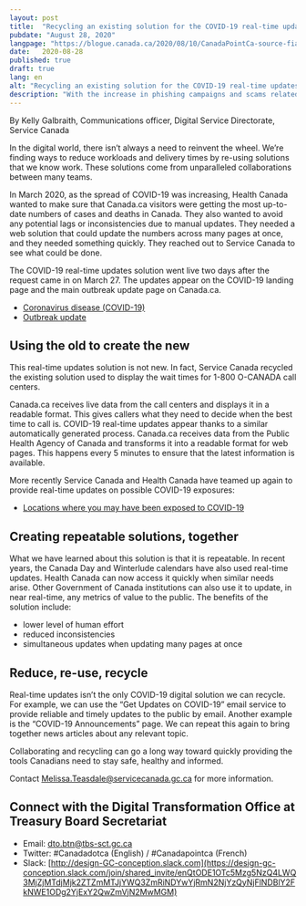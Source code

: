 ```yaml
---
layout: post
title:  "Recycling an existing solution for the COVID-19 real-time updates"
pubdate: "August 28, 2020"
langpage: "https://blogue.canada.ca/2020/08/10/CanadaPointCa-source-fiable.html"
date:   2020-08-28
published: true
draft: true
lang: en
alt: "Recycling an existing solution for the COVID-19 real-time updates"
description: "With the increase in phishing campaigns and scams related to COVID-19 on government sites, it is more important than ever to provide a consistent and trustworthy user experience."
---
```

By Kelly Galbraith, Communications officer, Digital Service Directorate, Service Canada

In the digital world, there isn’t always a need to reinvent the wheel. We’re finding ways to reduce workloads and delivery times by re-using solutions that we know work. These solutions come from unparalleled collaborations between many teams.

In March 2020, as the spread of COVID-19 was increasing, Health Canada wanted to make sure that Canada.ca visitors were getting the most up-to-date numbers of cases and deaths in Canada. They also wanted to avoid any potential lags or inconsistencies due to manual updates. They needed a web solution that could update the numbers across many pages at once, and they needed something quickly. They reached out to Service Canada to see what could be done.

The COVID-19 real-time updates solution went live two days after the request came in on March 27. The updates appear on the COVID-19 landing page and the main outbreak update page on Canada.ca.

* [Coronavirus disease (COVID-19)](https://www.canada.ca/en/public-health/services/diseases/coronavirus-disease-covid-19.html?utm_campaign=not-applicable&utm_medium=vanity-url&utm_source=canada-ca_coronavirus)
* [Outbreak update](https://www.canada.ca/en/public-health/services/diseases/2019-novel-coronavirus-infection.html)

## Using the old to create the new

This real-time updates solution is not new. In fact, Service Canada recycled the existing solution used to display the wait times for 1-800 O-CANADA call centers.

Canada.ca receives live data from the call centers and displays it in a readable format. This gives callers what they need to decide when the best time to call is. COVID-19 real-time updates appear thanks to a similar automatically generated process. Canada.ca receives data from the Public Health Agency of Canada and transforms it into a readable format for web pages. This happens every 5 minutes to ensure that the latest information is available.

More recently Service Canada and Health Canada have teamed up again to provide real-time updates on possible COVID-19 exposures:

* [Locations where you may have been exposed to COVID-19](https://www.canada.ca/en/public-health/services/diseases/2019-novel-coronavirus-infection/latest-travel-health-advice/exposure-flights-cruise-ships-mass-gatherings.html)
 
## Creating repeatable solutions, together

What we have learned about this solution is that it is repeatable. In recent years, the Canada Day and Winterlude calendars have also used real-time updates. Health Canada can now access it quickly when similar needs arise. Other Government of Canada institutions can also use it to update, in near real-time, any metrics of value to the public.
The benefits of the solution include:
* lower level of human effort
* reduced inconsistencies
* simultaneous updates when updating many pages at once

## Reduce, re-use, recycle

Real-time updates isn’t the only COVID-19 digital solution we can recycle. For example, we can use the “Get Updates on COVID-19” email service to provide reliable and timely updates to the public by email. Another example is the “COVID-19 Announcements” page. We can repeat this again to bring together news articles about any relevant topic.

Collaborating and recycling can go a long way toward quickly providing the tools Canadians need to stay safe, healthy and informed. 

Contact [Melissa.Teasdale@servicecanada.gc.ca](mailto:Melissa.Teasdale@servicecanada.gc.ca) for more information.

## Connect with the Digital Transformation Office at Treasury Board Secretariat

* Email: [dto.btn@tbs-sct.gc.ca](mailto:dto.btn@tbs-sct.gc.ca)
* Twitter: #Canadadotca (English) / #Canadapointca (French)
* Slack: [http://design-GC-conception.slack.com](https://design-gc-conception.slack.com/join/shared_invite/enQtODE1OTc5Mzg5NzQ4LWQ3MjZjMTdjMjk2ZTZmMTJjYWQ3ZmRiNDYwYjRmN2NjYzQyNjFlNDBlY2FkNWE1ODg2YjExY2QwZmVjN2MwMGM)

